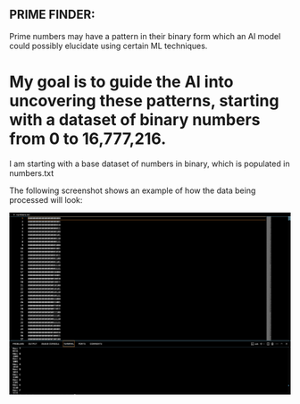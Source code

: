 ## PRIME FINDER:

Prime numbers may have a pattern in their binary form which an AI model could possibly elucidate using certain ML techniques.

# My goal is to guide the AI into uncovering these patterns, starting with a dataset of binary numbers from 0 to 16,777,216.




I am starting with a base dataset of numbers in binary, which is populated in numbers.txt


The following screenshot shows an example of how the data being processed will look:

![Alt text](screenshot.png)

